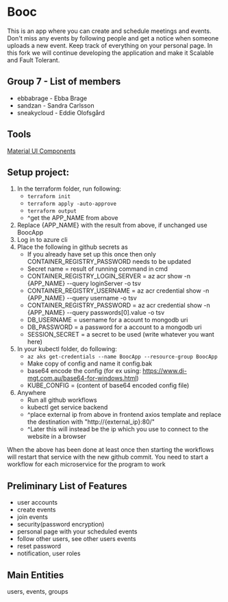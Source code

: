 # Booc
This is an app where you can create and schedule meetings and events. Don't miss any events by following people and get a notice when someone uploads a new event. Keep track of everything on your personal page. In this fork we will continue developing the application and make it Scalable and Fault Tolerant.

Group 7 - List of members
---------
* ebbabrage - Ebba Brage
* sandzan - Sandra Carlsson
* sneakycloud - Eddie Olofsgård

Tools
----------
[Material UI Components](https://mui.com/material-ui/all-components)
<!--
Starting app on client
---------
1. Clone repository.
2. Go into "frontend" folder.
3. Open cmd (in the current directory) and enter ```npm ci```. (This requires node.js)
4. Then enter ```npm start``` in cmd.

Starting server
---------
1. Clone repository
2. Go into "Backend" folder.
3. Open cmd in current directory and enter ```npm ci```. (This requires node.js)
4. Create an .env file (in the backend directory) and enter your username and password for the mongodb connection string in the format:  
    ```
    DB_USERNAME = place username here  
    DB_PASSWORD = place password here  
    SESSION_SECRET= place your session secret here
    ```
   - If you want to connect to a database other than the one setup by us, then change the following in backend:  
        - in app.js change line 49 to your connection string  (uri:)  
        - in ./model/mongodbStarter.js change line 9 and 12 to your connection string  
        - Observe that this connection string should preferably set its user with process.env.DB_USERNAME, and process.env.DB_PASSWORD to avoid leaking the connection string.  
        - The connection string also decides which database in the cluster is used to so set it to an appropriate name. (This is the /Booc? part of the connection string where booc is the database     name).  
6. For debugging run ```SET DEBUG=backend:* & npm start``` in the cmd(this has a problem with doing it in vscode) or if you are running it for production ```npm start```.

Starting microserver
---------
1. Clone repository
2. Go into "Backend/Microservices/Users" folder.
3. Open cmd in current di
4. Run ```npm ci```
5. Run ```node usersMs.js```
-->

Setup project:
---------
1. In the terraform folder, run following:
    - ```terraform init```
    - ```terraform apply -auto-approve```
    - ```terraform output```
    - ^get the APP_NAME from above
2. Replace {APP_NAME} with the result from above, if unchanged use BoocApp
4. Log in to azure cli
5. Place the following in github secrets as
    - If you already have set up this once then only CONTAINER_REGISTRY_PASSWORD needs to be updated
    - Secret name = result of running command in cmd
    - CONTAINER_REGISTRY_LOGIN_SERVER = az acr show -n {APP_NAME} --query loginServer -o tsv
    - CONTAINER_REGISTRY_USERNAME = az acr credential show -n {APP_NAME} --query username -o tsv
    - CONTAINER_REGISTRY_PASSWORD = az acr credential show -n {APP_NAME} --query passwords[0].value -o tsv
    - DB_USERNAME = username for a acount to mongodb uri
    - DB_PASSWORD = a password for a account to a mongodb uri
    - SESSION_SECRET = a secret to be used (write whatever you want here)
7. In your kubectl folder, do following:
    - ```az aks get-credentials --name BoocApp --resource-group BoocApp```
    - Make copy of config and name it config.bak
    - base64 encode the config (for ex using: https://www.di-mgt.com.au/base64-for-windows.html)
    - KUBE_CONFIG = (content of base64 encoded config file)
8. Anywhere
    - Run all github workflows
    - kubectl get service backend
    - ^place external ip from above in frontend axios template and replace the destination with "http://{external_ip}:80/"
    - ^Later this will instead be the ip which you use to connect to the website in a browser

When the above has been done at least once then starting the workflows will restart that service with the new github commit.
You need to start a workflow for each microservice for the program to work

Preliminary List of Features
----------
- user accounts
- create events
- join events
- security(password encryption)
- personal page with your scheduled events
- follow other users, see other users events
- reset password
- notification, user roles

Main Entities
----------
users, events, groups


